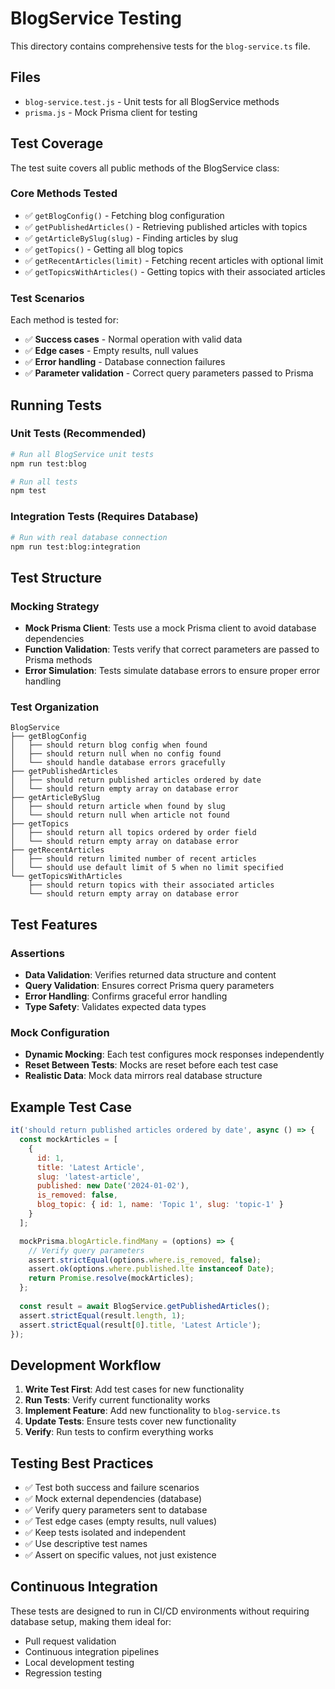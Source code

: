 # BlogService Testing

This directory contains comprehensive tests for the `blog-service.ts` file.

## Files

- `blog-service.test.js` - Unit tests for all BlogService methods
- `prisma.js` - Mock Prisma client for testing

## Test Coverage

The test suite covers all public methods of the BlogService class:

### Core Methods Tested
- ✅ `getBlogConfig()` - Fetching blog configuration
- ✅ `getPublishedArticles()` - Retrieving published articles with topics
- ✅ `getArticleBySlug(slug)` - Finding articles by slug
- ✅ `getTopics()` - Getting all blog topics
- ✅ `getRecentArticles(limit)` - Fetching recent articles with optional limit
- ✅ `getTopicsWithArticles()` - Getting topics with their associated articles

### Test Scenarios
Each method is tested for:
- ✅ **Success cases** - Normal operation with valid data
- ✅ **Edge cases** - Empty results, null values
- ✅ **Error handling** - Database connection failures
- ✅ **Parameter validation** - Correct query parameters passed to Prisma

## Running Tests

### Unit Tests (Recommended)
```bash
# Run all BlogService unit tests
npm run test:blog

# Run all tests
npm test
```

### Integration Tests (Requires Database)
```bash
# Run with real database connection
npm run test:blog:integration
```

## Test Structure

### Mocking Strategy
- **Mock Prisma Client**: Tests use a mock Prisma client to avoid database dependencies
- **Function Validation**: Tests verify that correct parameters are passed to Prisma methods
- **Error Simulation**: Tests simulate database errors to ensure proper error handling

### Test Organization
```
BlogService
├── getBlogConfig
│   ├── should return blog config when found
│   ├── should return null when no config found
│   └── should handle database errors gracefully
├── getPublishedArticles
│   ├── should return published articles ordered by date
│   └── should return empty array on database error
├── getArticleBySlug
│   ├── should return article when found by slug
│   └── should return null when article not found
├── getTopics
│   ├── should return all topics ordered by order field
│   └── should return empty array on database error
├── getRecentArticles
│   ├── should return limited number of recent articles
│   └── should use default limit of 5 when no limit specified
└── getTopicsWithArticles
    ├── should return topics with their associated articles
    └── should return empty array on database error
```

## Test Features

### Assertions
- **Data Validation**: Verifies returned data structure and content
- **Query Validation**: Ensures correct Prisma query parameters
- **Error Handling**: Confirms graceful error handling
- **Type Safety**: Validates expected data types

### Mock Configuration
- **Dynamic Mocking**: Each test configures mock responses independently
- **Reset Between Tests**: Mocks are reset before each test case
- **Realistic Data**: Mock data mirrors real database structure

## Example Test Case

```javascript
it('should return published articles ordered by date', async () => {
  const mockArticles = [
    {
      id: 1,
      title: 'Latest Article',
      slug: 'latest-article',
      published: new Date('2024-01-02'),
      is_removed: false,
      blog_topic: { id: 1, name: 'Topic 1', slug: 'topic-1' }
    }
  ];

  mockPrisma.blogArticle.findMany = (options) => {
    // Verify query parameters
    assert.strictEqual(options.where.is_removed, false);
    assert.ok(options.where.published.lte instanceof Date);
    return Promise.resolve(mockArticles);
  };
  
  const result = await BlogService.getPublishedArticles();
  assert.strictEqual(result.length, 1);
  assert.strictEqual(result[0].title, 'Latest Article');
});
```

## Development Workflow

1. **Write Test First**: Add test cases for new functionality
2. **Run Tests**: Verify current functionality works
3. **Implement Feature**: Add new functionality to `blog-service.ts`
4. **Update Tests**: Ensure tests cover new functionality
5. **Verify**: Run tests to confirm everything works

## Testing Best Practices

- ✅ Test both success and failure scenarios
- ✅ Mock external dependencies (database)
- ✅ Verify query parameters sent to database
- ✅ Test edge cases (empty results, null values)
- ✅ Keep tests isolated and independent
- ✅ Use descriptive test names
- ✅ Assert on specific values, not just existence

## Continuous Integration

These tests are designed to run in CI/CD environments without requiring database setup, making them ideal for:
- Pull request validation
- Continuous integration pipelines
- Local development testing
- Regression testing
